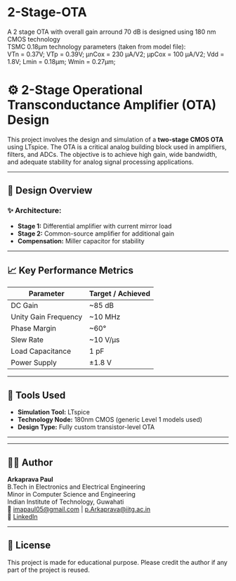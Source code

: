 # 2-Stage-OTA
A 2 stage OTA with overall gain arround 70 dB is designed using 180 nm CMOS technology
<br>
TSMC 0.18μm technology parameters (taken from model file):
<br>
VTn = 0.37V; VTp = 0.39V; μnCox = 230 μA/V2; μpCox = 100 μA/V2; Vdd = 1.8V; Lmin = 0.18μm; Wmin = 0.27μm;
<br>
# ⚙️ 2-Stage Operational Transconductance Amplifier (OTA) Design

This project involves the design and simulation of a **two-stage CMOS OTA** using LTspice. The OTA is a critical analog building block used in amplifiers, filters, and ADCs. The objective is to achieve high gain, wide bandwidth, and adequate stability for analog signal processing applications.

---

## 🧠 Design Overview

### ✨ Architecture:
- **Stage 1:** Differential amplifier with current mirror load
- **Stage 2:** Common-source amplifier for additional gain
- **Compensation:** Miller capacitor for stability

---

## 📈 Key Performance Metrics

| Parameter          | Target / Achieved |
|-------------------|-------------------|
| DC Gain            | ~85 dB            |
| Unity Gain Frequency | ~10 MHz         |
| Phase Margin       | ~60°              |
| Slew Rate          | ~10 V/µs          |
| Load Capacitance   | 1 pF              |
| Power Supply       | ±1.8 V            |

---

## 🧪 Tools Used

- **Simulation Tool:** LTspice
- **Technology Node:** 180nm CMOS (generic Level 1 models used)
- **Design Type:** Fully custom transistor-level OTA

---
---

## 👨‍💻 Author

**Arkaprava Paul**  
B.Tech in Electronics and Electrical Engineering  
Minor in Computer Science and Engineering  
Indian Institute of Technology, Guwahati  
📧 imapaul05@gmail.com | p.Arkaprava@iitg.ac.in  
🔗 [LinkedIn](www.linkedin.com/in/arkaprava-paul-73223a314) 

---

## 📄 License
This project is made for educational purpose. Please credit the author if any part of the project is reused.





